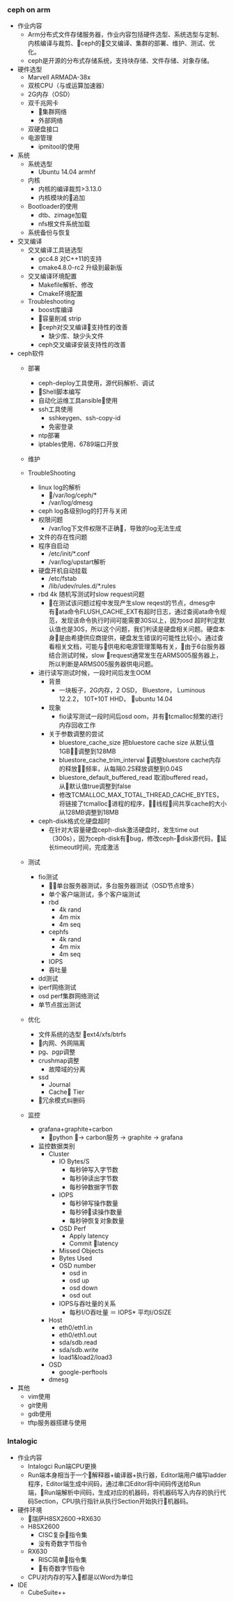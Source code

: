 ### ceph on arm
- 作业内容
    - Arm分布式文件存储服务器，作业内容包括硬件选型、系统选型与定制、内核编译与裁剪、ceph的交叉编译、集群的部署、维护、测试、优化。
    - ceph是开源的分布式存储系统，支持块存储、文件存储、对象存储。
- 硬件选型
    - Marvell ARMADA-38x
    - 双核CPU（与或运算加速器）
    - 2G内存（OSD）
    - 双千兆网卡
        - 集群网络
        - 外部网络
    - 双硬盘接口
    - 电源管理
        - ipmitool的使用
- 系统
    - 系统选型
        - Ubuntu 14.04 armhf
    - 内核
        - 内核的编译裁剪>3.13.0
        - 内核模块的追加
    - Bootloader的使用
        - dtb、zimage加载
        - nfs根文件系统加载
    - 系统备份与恢复
- 交叉编译
    - 交叉编译工具链选型
        - gcc4.8 对C++11的支持
        - cmake4.8.0-rc2 升级到最新版
    - 交叉编译环境配置
        - Makefile解析、修改
        - Cmake环境配置
    - Troubleshooting
        - boost库编译
        - 容量削减 strip
        - ceph对交叉编译支持性的改善
            - 缺少库、缺少头文件
        - ceph交叉编译安装支持性的改善
- ceph软件
    - 部署
        - ceph-deploy工具使用，源代码解析、调试
        - Shell脚本编写
        - 自动化运维工具ansible使用
        - ssh工具使用
            - sshkeygen、ssh-copy-id
            - 免密登录
        - ntp部署
        - iptables使用、6789端口开放
    - 维护
    - TroubleShooting
        - linux log的解析
            - /var/log/ceph/*
            - /var/log/dmesg
        - ceph log各级别log的打开与关闭
        - 权限问题
            - /var/log下文件权限不正确，导致的log无法生成
        - 文件的存在性问题
        - 程序自启动
            - /etc/init/*.conf
            - /var/log/upstart解析
        - 硬盘开机自动挂载
            - /etc/fstab
            - /lib/udev/rules.d/*.rules
        - rbd 4k 随机写测试时slow request问题
            - 在测试该问题过程中发现产生slow reqest的节点，dmesg中有ata命令FLUSH_CACHE_EXT有超时日志，通过查阅ata命令规范，发现该命令执行时间可能需要30S以上，因为osd 超时判定默认值也是30S，所以这个问题，我们判读是硬盘相关问题。硬盘本身是由希捷供应商提供，硬盘发生错误的可能性比较小。通过查看相关文档，可能与供电和电源管理策略有关，由于6台服务器结合测试时候，slow request通常发生在ARMS005服务器上，所以判断是ARMS005服务器供电问题。
        - 进行读写测试时候，一段时间后发生OOM
            - 背景
                - 一块板子，2G内存，2 OSD， Bluestore， Luminous 12.2.2， 10T+10T HHD， ubuntu 14.04
            - 现象
                - fio读写测试一段时间后osd oom，并有tcmalloc频繁的进行内存回收工作
            - 关于参数调整的尝试
                - bluestore_cache_size 把bluestore cache size 从默认值1GB调整到128MB
                - bluestore_cache_trim_interval 调整bluestore cache内存的释放频率，从每隔0.2S释放调整到0.04S
                - bluestore_default_buffered_read 取消buffered read，从默认值true调整到false
                - 修改TCMALLOC_MAX_TOTAL_THREAD_CACHE_BYTES，将链接了tcmalloc进程的程序，线程间共享cache的大小从128MB调整到18MB
        - ceph-disk格式化硬盘超时
            - 在针对大容量硬盘ceph-disk激活硬盘时，发生time out（300s），因为ceph-disk有bug，修改ceph-disk源代码，延长timeout时间，完成激活
            
    - 测试
        - fio测试
            - 单台服务器测试，多台服务器测试（OSD节点增多）
            - 单个客户端测试，多个客户端测试
            - rbd
                - 4k rand
                - 4m mix
                - 4m seq
            - cephfs
                - 4k rand
                - 4m mix
                - 4m seq
            - IOPS
            - 吞吐量
        - dd测试
        - iperf网络测试
        - osd perf集群网络测试
        - 单节点拔出测试
    - 优化
        - 文件系统的选型 ext4/xfs/btrfs
        - 内网、外网隔离
        - pg、pgp调整
        - crushmap调整
            - 故障域的分离
        - ssd
            - Journal
            - Cache Tier
        - 冗余模式纠删码
    - 监控 
        - grafana+graphite+carbon
            - python -> carbon服务 -> graphite -> grafana
        - 监控数据类别
            - Cluster
                - IO Bytes/S
                    - 每秒钟写入字节数
                    - 每秒钟读出字节数
                    - 每秒钟数据字节数
                - IOPS
                    - 每秒钟写操作数量
                    - 每秒钟读操作数量
                    - 每秒钟恢复对象数量
                - OSD Perf
                    - Apply latency
                    - Commit latency
                - Missed Objects
                - Bytes Used
                - OSD number
                    - osd in
                    - osd up
                    - osd down
                    - osd out
                - IOPS与吞吐量的关系
                    - 每秒I/O吞吐量 ＝ IOPS* 平均I/OSIZE
            - Host
                - eth0/eth1.in
                - eth0/eth1.out
                - sda/sdb.read
                - sda/sdb.write
                - load1&load2/load3
            - OSD
                - google-perftools
            - dmesg
- 其他
    - vim使用
    - git使用
    - gdb使用
    - tftp服务器搭建与使用
### Intalogic
- 作业内容
    - Intalogci Run端CPU更换
    - Run端本身相当于一个解释器+编译器+执行器，Editor端用户编写ladder程序，Editor端生成中间码，通过串口Editor将中间码传送给Run端，Run端解析中间码，生成对应的机器码，将机器码写入内存的执行代码Section，CPU执行指针从执行Section开始执行机器码。
- 硬件环境
    - 瑞萨H8SX2600->RX630
    - H8SX2600
        - CISC复杂指令集
        - 没有奇数字节指令
    - RX630
        - RISC简单指令集
        - 有奇数字节指令
    - CPU对内存的写入都是以Word为单位
- IDE
    - CubeSuite++

